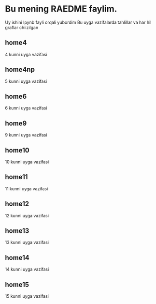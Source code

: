 # Bu mening RAEDME faylim.
Uy ishini Ipynb fayli orqali yubordim
Bu uyga vazifalarda tahlillar va har hil graflar chiizilgan
## home4
4 kunni uyga vazifasi
## home4np
5 kunni uyga vazifasi
## home6 
6 kunni uyga vazifasi
## home9
9 kunni uyga vazifasi
## home10
10 kunni uyga vazifasi
## home11
11 kunni uyga vazifasi
## home12
12 kunni uyga vazifasi
## home13
13 kunni uyga vazifasi
## home14
14 kunni uyga vazifasi
## home15
15 kunni uyga vazifasi
